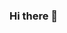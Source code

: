 ### Hi there 👋

<!--
**astro0mar/astro0mar** is a ✨ _special_ ✨ repository because its `README.md` (this file) appears on your GitHub profile.


- 🔭 I’m currently working on ...
- 🌱 I’m currently learning embedded systems & machine learning
- 👯 I’m looking to collaborate on open source
- 🤔 I’m looking for help with ...
- 💬 Ask me about C language
- 📫 How to reach me: twitter
- 😄 Pronouns: ...
- ⚡ Fun fact: ...
-->
